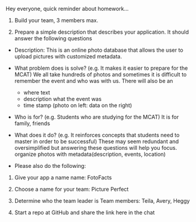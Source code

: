 Hey everyone, quick reminder about homework...
1. Build your team, 3 members max.


2.  Prepare a simple description that describes your application. It should answer the following questions
- Description: This is an online photo database that allows the user to upload pictures with customized metadata.

- What problem does is solve? (e.g. It makes it easier to prepare for the MCAT)
We all take hundreds of photos and sometimes it is difficult to remember the event and who was with us. There will also be an
    - where text
    - description what the event was
    - time stamp
(photo on left: data on the right)

- Who is for? (e.g. Students who are studying for the MCAT)
      It is for family, friends

- What does it do? (e.g. It reinforces concepts that students need to master in order to be successful)
These may seem redundant and oversimplified but answering these questions will help you focus.
      organize photos with metadata(description, events, location)

* Please also do the following:
1. Give your app a name
    name: FotoFacts

2. Choose a name for your team: Picture Perfect

3. Determine who the team leader is
    Team members: Teila, Avery, Heggy

4. Start a repo at GitHub and share the link here in the chat

